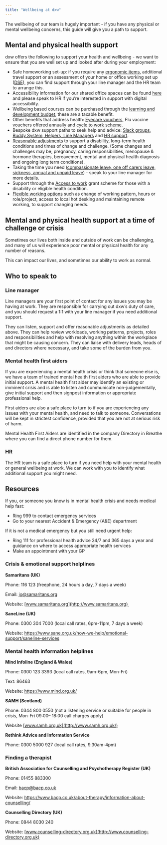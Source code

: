 ```yaml
---
title: "Wellbeing at dxw"
---
```

The wellbeing of our team is hugely important - if you have any physical or mental wellbeing concerns, this guide will give you a path to support.

## Mental and physical health support

dxw offers the following to support your health and wellbeing - we want to ensure that you are well set up and looked after during your employment:

* Safe homeworking set-up: if you require any [ergonomic items](https://playbook.dxw.com/#getting-things-you-need), additional travel support or an assessment of your home or office working set up ([DSE](https://www.hse.gov.uk/msd/dse/)), you can find support through your line manager and the HR team to arrange this.
* Accessibility information for our shared office spaces can be found [here ](https://playbook.dxw.com/guides/office-accessibility.html)and please speak to HR if you’re interested in support with digital accessibility.
* Wellbeing based courses can be purchased through the [learning and development budget](https://playbook.dxw.com/#learning-and-development), these are a taxable benefit.
* Other benefits that address health: [Eyecare vouchers](https://playbook.dxw.com/#eyecare-vouchers), Flu vaccine vouchers offered annually and [cycle to work scheme](https://playbook.dxw.com/#cycle-to-work-scheme).
* Bespoke dxw support paths to seek help and advice: [Slack groups](https://docs.google.com/document/d/1rIHYqFdEWSmjkUyScx-tIpoFrICO1hG7-SDnSLOR3JM/edit), [Buddy System, Helpers, Line Managers](https://playbook.dxw.com/#other-support-paths) and [HR support](https://playbook.dxw.com/#people-and-hr-team).
* [Reasonable adjustments](https://playbook.dxw.com/#sickness) to support a disability, long-term health conditions and times of change and challenge. (Some changes and challenges may be, pregnancy, caring responsibilities, menopause & hormone therapies, bereavement, mental and physical health diagnosis and ongoing long term conditions).  
* Taking the time you need ([compassionate leave, one off carers leave, sickness, annual and unpaid leave](https://playbook.dxw.com/#your-pay-pension-and-other-benefits)) - speak to your line manager for more details.
* Support through the [Access to work](https://www.gov.uk/access-to-work) grant scheme for those with a disability or eligible health condition.
* [Flexible working options](https://playbook.dxw.com/#flexible-working) such as change of working pattern, hours or role/project, access to local hot desking and maintaining remote working, to support changing needs.

## Mental and physical health support at a time of challenge or crisis

Sometimes our lives both inside and outside of work can be challenging, and many of us will experience poor mental or physical health for any number of reasons.

This can impact our lives, and sometimes our ability to work as normal. 

## Who to speak to 

### Line manager 

Line managers are your first point of contact for any issues you may be having at work. They are responsible for carrying out dxw’s duty of care, and you should request a 1:1 with your line manager if you need additional support. 

They can listen, support and offer reasonable adjustments as detailed above. They can help review workloads, working patterns, projects, roles and responsibilities and help with resolving anything within the workplace that might be causing concern. They can liaise with delivery leads, heads of and directors where necessary, and take some of the burden from you.

### Mental health first aiders 

If you are experiencing a mental health crisis or think that someone else is, we have a team of trained mental health first aiders who are able to provide initial support. A mental health first aider may identify an existing or imminent crisis and is able to listen and communicate non-judgementally, give initial support and then signpost information or appropriate professional help. 

First aiders are also a safe place to turn to if you are experiencing any issues with your mental health, and need to talk to someone. Conversations will be kept in strictest confidence, provided that you are not at serious risk of harm.

Mental Health First Aiders are identified in the company Directory in Breathe where you can find a direct phone number for them.

### HR 

The HR team is a safe place to turn if you need help with your mental health or general wellbeing at work. We can work with you to identify what additional support you might need.

## Resources

If you, or someone you know is in mental health crisis and needs medical help fast:

* Ring 999 to contact emergency services
* Go to your nearest Accident & Emergency (A&E) department 

If it is not a medical emergency but you still need urgent help:

* Ring 111 for professional health advice 24/7 and 365 days a year and guidance on where to access appropriate health services 
* Make an appointment with your GP 

### Crisis & emotional support helplines

**Samaritans (UK)**

Phone: 116 123 (freephone, 24 hours a day, 7 days a week)

Email: [jo@samaritans.org](mailto:jo@samaritans.org)

Website: [www.samaritans.org](http://www.samaritans.org) 

**SaneLine (UK)**

Phone: 0300 304 7000 (local call rates, 6pm-11pm, 7 days a week)

Website: <https://www.sane.org.uk/how-we-help/emotional-support/saneline-services>

### Mental health information helplines

**Mind Infoline (England & Wales)**

Phone: 0300 123 3393 (local call rates, 9am-6pm, Mon-Fri)

Text: 86463

Website: <https://www.mind.org.uk/>

**SAMH (Scotland)** 

Phone: 0344 800 0550 (not a listening service or suitable for people in crisis, Mon-Fri 09:00– 18:00 call charges apply)  

Website [www.samh.org.uk](http://www.samh.org.uk/)

**Rethink Advice and Information Service** 

Phone: 0300 5000 927 (local call rates, 9.30am-4pm)

### Finding a therapist 

**British Association for Counselling and Psychotherapy Register (UK)**

Phone: 01455 883300 

Email: [bacp@bacp.co.uk](mailto:bacp@bacp.co.uk) 

Website: <https://www.bacp.co.uk/about-therapy/information-about-counselling/>

**Counselling Directory (UK)** 

Phone: 0844 8030 240 

Website: [www.counselling-directory.org.uk](http://www.counselling-directory.org.uk)
